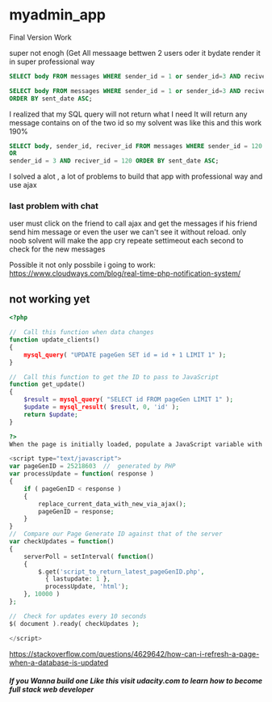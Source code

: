 # myadmin_app
Final Version Work 

super not enogh (Get All messaage bettwen 2 users oder it bydate render it in super professional way

```sql
SELECT body FROM messages WHERE sender_id = 1 or sender_id=3 AND reciver_id = 1 or reciver_id =3;
```

```sql
SELECT body FROM messages WHERE sender_id = 1 or sender_id=3 AND reciver_id = 1 or reciver_id =3
ORDER BY sent_date ASC;
```

I realized that my SQL query will not return what I need It will return any message contains on of the two id
so my solvent was like this and this work 190%


```sql
SELECT body, sender_id, reciver_id FROM messages WHERE sender_id = 120 AND reciver_id= 3 
OR
sender_id = 3 AND reciver_id = 120 ORDER BY sent_date ASC;
```

I solved a alot , a lot of problems to build that app with professional way and use ajax 


### last problem with chat
user must click on the friend to call ajax and get the messages if his friend send him message
or even the user we can't see it without reload. only noob solvent will make the app cry
repeate settimeout each second to check for the new messages

Possible it not only possbile i going to work:
https://www.cloudways.com/blog/real-time-php-notification-system/

## not working yet


```php
<?php

//  Call this function when data changes
function update_clients()
{
    mysql_query( "UPDATE pageGen SET id = id + 1 LIMIT 1" );
}

//  Call this function to get the ID to pass to JavaScript
function get_update()
{
    $result = mysql_query( "SELECT id FROM pageGen LIMIT 1" );
    $update = mysql_result( $result, 0, 'id' );
    return $update;
}

?>
When the page is initially loaded, populate a JavaScript variable with a number from the database:

<script type="text/javascript">
var pageGenID = 25218603  //  generated by PHP
var processUpdate = function( response ) 
{
    if ( pageGenID < response ) 
    {
        replace_current_data_with_new_via_ajax();
        pageGenID = response;
    }
}
//  Compare our Page Generate ID against that of the server
var checkUpdates = function()
{
    serverPoll = setInterval( function()
    {
        $.get('script_to_return_latest_pageGenID.php', 
          { lastupdate: 1 }, 
          processUpdate, 'html');
    }, 10000 )
};

//  Check for updates every 10 seconds
$( document ).ready( checkUpdates );

</script>


```
https://stackoverflow.com/questions/4629642/how-can-i-refresh-a-page-when-a-database-is-updated


##### If you Wanna build one Like this visit udacity.com to learn how to become full stack web developer
